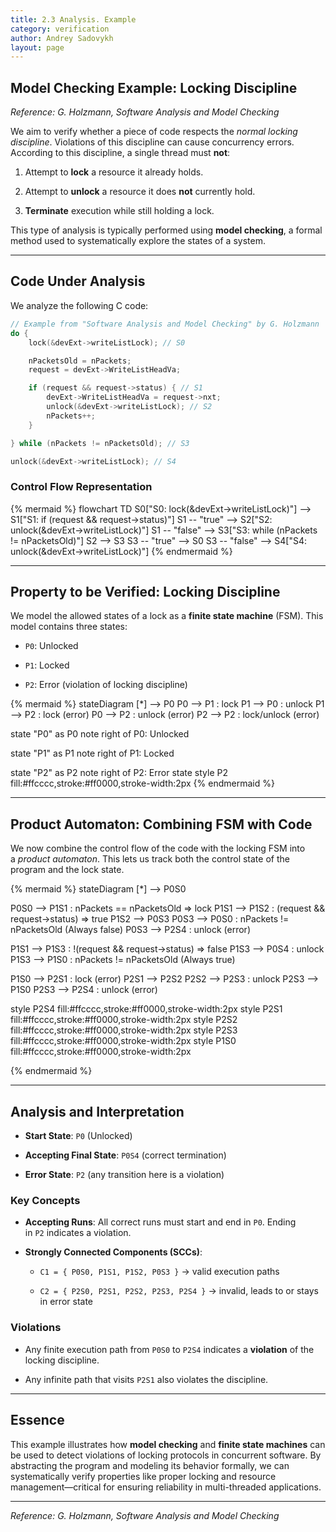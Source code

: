 ```yaml
---
title: 2.3 Analysis. Example
category: verification
author: Andrey Sadovykh
layout: page
---
```



## Model Checking Example: Locking Discipline
_Reference: G. Holzmann, Software Analysis and Model Checking_

We aim to verify whether a piece of code respects the _normal locking discipline_. Violations of this discipline can cause concurrency errors. According to this discipline, a single thread must **not**:

1. Attempt to **lock** a resource it already holds.
    
2. Attempt to **unlock** a resource it does **not** currently hold.
    
3. **Terminate** execution while still holding a lock.
    

This type of analysis is typically performed using **model checking**, a formal method used to systematically explore the states of a system.

---

## Code Under Analysis

We analyze the following C code:

```c
// Example from "Software Analysis and Model Checking" by G. Holzmann
do {
    lock(&devExt->writeListLock); // S0

    nPacketsOld = nPackets;
    request = devExt->WriteListHeadVa;

    if (request && request->status) { // S1
        devExt->WriteListHeadVa = request->nxt;
        unlock(&devExt->writeListLock); // S2
        nPackets++;
    }

} while (nPackets != nPacketsOld); // S3

unlock(&devExt->writeListLock); // S4
```

### Control Flow Representation

{% mermaid %}
flowchart TD
  S0["S0: lock(&devExt->writeListLock)"] --> S1["S1: if (request && request->status)"]
  S1 -- "true" --> S2["S2: unlock(&devExt->writeListLock)"]
  S1 -- "false" --> S3["S3: while (nPackets != nPacketsOld)"]
  S2 --> S3
  S3 -- "true" --> S0
  S3 -- "false" --> S4["S4: unlock(&devExt->writeListLock)"]
{% endmermaid %}

---

## Property to be Verified: Locking Discipline

We model the allowed states of a lock as a **finite state machine** (FSM). This model contains three states:

- `P0`: Unlocked
    
- `P1`: Locked
    
- `P2`: Error (violation of locking discipline)
    

{% mermaid %}
stateDiagram
  [*] --> P0
  P0 --> P1 : lock
  P1 --> P0 : unlock
  P1 --> P2 : lock (error)
  P0 --> P2 : unlock (error)
  P2 --> P2 : lock/unlock (error)

  state "P0" as P0
  note right of P0: Unlocked

  state "P1" as P1
  note right of P1: Locked

  state "P2" as P2
  note right of P2: Error state
  style P2 fill:#ffcccc,stroke:#ff0000,stroke-width:2px
{% endmermaid %}

---

## Product Automaton: Combining FSM with Code

We now combine the control flow of the code with the locking FSM into a _product automaton_. This lets us track both the control state of the program and the lock state.

{% mermaid %}
stateDiagram
  [*] --> P0S0

  P0S0 --> P1S1 : nPackets == nPacketsOld => lock
  P1S1 --> P1S2 : (request && request->status) => true
  P1S2 --> P0S3
  P0S3 --> P0S0 : nPackets != nPacketsOld (Always false)
  P0S3 --> P2S4 : unlock (error)

  P1S1 --> P1S3 : !(request && request->status) => false
  P1S3 --> P0S4 : unlock
  P1S3 --> P1S0 : nPackets != nPacketsOld (Always true)

  P1S0 --> P2S1 : lock (error)
  P2S1 --> P2S2
  P2S2 --> P2S3 : unlock
  P2S3 --> P1S0
  P2S3 --> P2S4 : unlock (error)

  style P2S4 fill:#ffcccc,stroke:#ff0000,stroke-width:2px
  style P2S1 fill:#ffcccc,stroke:#ff0000,stroke-width:2px
  style P2S2 fill:#ffcccc,stroke:#ff0000,stroke-width:2px
  style P2S3 fill:#ffcccc,stroke:#ff0000,stroke-width:2px
  style P1S0 fill:#ffcccc,stroke:#ff0000,stroke-width:2px

{% endmermaid %}

---

## Analysis and Interpretation

- **Start State**: `P0` (Unlocked)
    
- **Accepting Final State**: `P0S4` (correct termination)
    
- **Error State**: `P2` (any transition here is a violation)
    

### Key Concepts

- **Accepting Runs**: All correct runs must start and end in `P0`. Ending in `P2` indicates a violation.
    
- **Strongly Connected Components (SCCs)**:
    
    - `C1 = { P0S0, P1S1, P1S2, P0S3 }` → valid execution paths
        
    - `C2 = { P2S0, P2S1, P2S2, P2S3, P2S4 }` → invalid, leads to or stays in error state
        

### Violations

- Any finite execution path from `P0S0` to `P2S4` indicates a **violation** of the locking discipline.
    
- Any infinite path that visits `P2S1` also violates the discipline.
    

---

## Essence

This example illustrates how **model checking** and **finite state machines** can be used to detect violations of locking protocols in concurrent software. By abstracting the program and modeling its behavior formally, we can systematically verify properties like proper locking and resource management—critical for ensuring reliability in multi-threaded applications.

---

_Reference: G. Holzmann, Software Analysis and Model Checking_